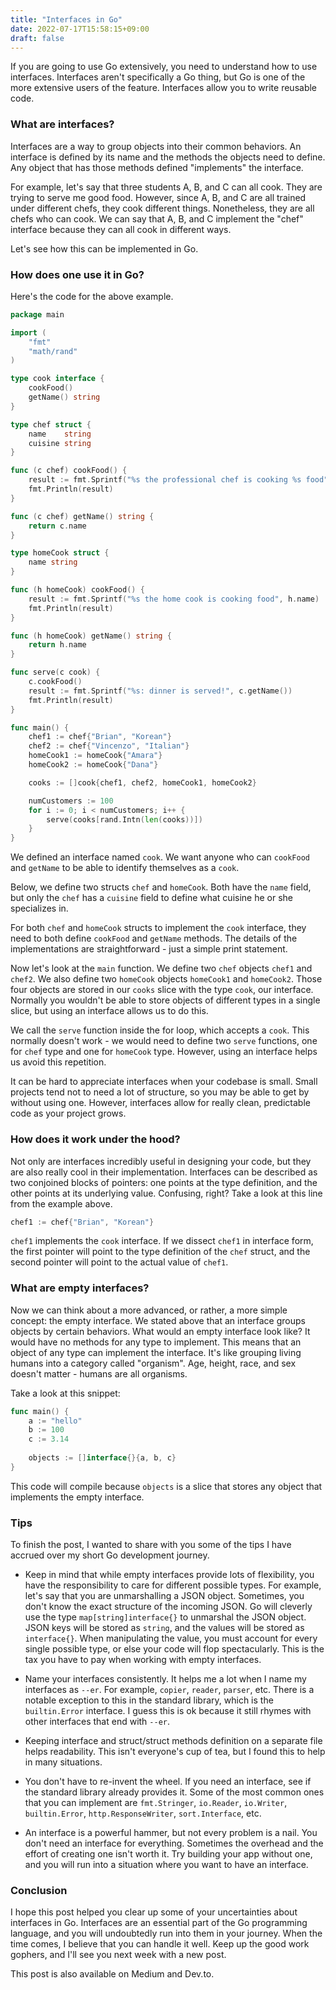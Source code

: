```yaml
---
title: "Interfaces in Go"
date: 2022-07-17T15:58:15+09:00
draft: false
---
```


If you are going to use Go extensively, you need to understand how to use interfaces. Interfaces aren't specifically a Go thing, but Go is one of the more extensive users of the feature. Interfaces allow you to write reusable code.

### What are interfaces?

Interfaces are a way to group objects into their common behaviors. An interface is defined by its name and the methods the objects need to define. Any object that has those methods defined "implements" the interface.

For example, let's say that three students A, B, and C can all cook. They are trying to serve me good food. However, since A, B, and C are all trained under different chefs, they cook different things. Nonetheless, they are all chefs who can cook. We can say that A, B, and C implement the "chef" interface because they can all cook in different ways.

Let's see how this can be implemented in Go.

### How does one use it in Go?

Here's the code for the above example.

```go
package main

import (
	"fmt"
	"math/rand"
)

type cook interface {
	cookFood()
	getName() string
}

type chef struct {
	name    string
	cuisine string
}

func (c chef) cookFood() {
	result := fmt.Sprintf("%s the professional chef is cooking %s food", c.name, c.cuisine)
	fmt.Println(result)
}

func (c chef) getName() string {
	return c.name
}

type homeCook struct {
	name string
}

func (h homeCook) cookFood() {
	result := fmt.Sprintf("%s the home cook is cooking food", h.name)
	fmt.Println(result)
}

func (h homeCook) getName() string {
	return h.name
}

func serve(c cook) {
	c.cookFood()
	result := fmt.Sprintf("%s: dinner is served!", c.getName())
	fmt.Println(result)
}

func main() {
	chef1 := chef{"Brian", "Korean"}
	chef2 := chef{"Vincenzo", "Italian"}
	homeCook1 := homeCook{"Amara"}
	homeCook2 := homeCook{"Dana"}

	cooks := []cook{chef1, chef2, homeCook1, homeCook2}

	numCustomers := 100
	for i := 0; i < numCustomers; i++ {
		serve(cooks[rand.Intn(len(cooks))])
	}
}

```

We defined an interface named `cook`. We want anyone who can `cookFood` and `getName` to be able to identify themselves as a `cook`.

Below, we define two structs `chef` and `homeCook`. Both have the `name` field, but only the `chef` has a `cuisine` field to define what cuisine he or she specializes in.

For both `chef` and `homeCook` structs to implement the `cook` interface, they need to both define `cookFood` and `getName` methods. The details of the implementations are straightforward - just a simple print statement.

Now let's look at the `main` function. We define two `chef` objects `chef1` and `chef2`. We also define two `homeCook` objects `homeCook1` and `homeCook2`. Those four objects are stored in our `cooks` slice with the type `cook`, our interface. Normally you wouldn't be able to store objects of different types in a single slice, but using an interface allows us to do this.

We call the `serve` function inside the for loop, which accepts a `cook`. This normally doesn't work - we would need to define two `serve` functions, one for `chef` type and one for `homeCook` type. However, using an interface helps us avoid this repetition.

It can be hard to appreciate interfaces when your codebase is small. Small projects tend not to need a lot of structure, so you may be able to get by without using one. However, interfaces allow for really clean, predictable code as your project grows.

### How does it work under the hood?

Not only are interfaces incredibly useful in designing your code, but they are also really cool in their implementation. Interfaces can be described as two conjoined blocks of pointers: one points at the type definition, and the other points at its underlying value. Confusing, right? Take a look at this line from the example above.

```go
chef1 := chef{"Brian", "Korean"}
```

`chef1` implements the `cook` interface. If we dissect `chef1` in interface form, the first pointer will point to the type definition of the `chef` struct, and the second pointer will point to the actual value of `chef1`.

### What are empty interfaces?

Now we can think about a more advanced, or rather, a more simple concept: the empty interface. We stated above that an interface groups objects by certain behaviors. What would an empty interface look like? It would have no methods for any type to implement. This means that an object of any type can implement the interface. It's like grouping living humans into a category called "organism". Age, height, race, and sex doesn't matter - humans are all organisms.

Take a look at this snippet:

```go
func main() {
    a := "hello"
    b := 100
    c := 3.14
    
    objects := []interface{}{a, b, c}
}
```

This code will compile because `objects` is a slice that stores any object that implements the empty interface.

### Tips

To finish the post, I wanted to share with you some of the tips I have accrued over my short Go development journey.

- Keep in mind that while empty interfaces provide lots of flexibility, you have the responsibility to care for different possible types. For example, let's say that you are unmarshalling a JSON object. Sometimes, you don't know the exact structure of the incoming JSON. Go will cleverly use the type `map[string]interface{}` to unmarshal the JSON object. JSON keys will be stored as `string`, and the values will be stored as `interface{}`. When manipulating the value, you must account for every single possible type, or else your code will flop spectacularly. This is the tax you have to pay when working with empty interfaces.

- Name your interfaces consistently. It helps me a lot when I name my interfaces as `--er`. For example, `copier`, `reader`, `parser`, etc. There is a notable exception to this in the standard library, which is the `builtin.Error` interface. I guess this is ok because it still rhymes with other interfaces that end with `--er`.

- Keeping interface and struct/struct methods definition on a separate file helps readability. This isn't everyone's cup of tea, but I found this to help in many situations.

- You don't have to re-invent the wheel. If you need an interface, see if the standard library already provides it. Some of the most common ones that you can implement are `fmt.Stringer`, `io.Reader`, `io.Writer`, `builtin.Error`, `http.ResponseWriter`, `sort.Interface`, etc.

- An interface is a powerful hammer, but not every problem is a nail. You don't need an interface for everything. Sometimes the overhead and the effort of creating one isn't worth it. Try building your app without one, and you will run into a situation where you want to have an interface.

### Conclusion

I hope this post helped you clear up some of your uncertainties about interfaces in Go. Interfaces are an essential part of the Go programming language, and you will undoubtedly run into them in your journey. When the time comes, I believe that you can handle it well. Keep up the good work gophers, and I'll see you next week with a new post.

This post is also available on Medium and Dev.to.


